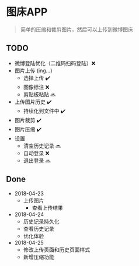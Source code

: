 # 图床APP

> 简单的压缩和裁剪图片，然后可以上传到微博图床

## TODO

- 微博登陆优化（二维码扫码登陆）❌
- 图片上传 (ing...)
  - 选择上传 ✔️
  - 图像标注 ❌
  - 剪贴板粘贴 🔜
- 上传图片历史 ✔️
  - 持续化到文件中 ✔️
- 图片裁剪 ✔️
- 图片压缩 ✔️
- 设置
  - 清空历史记录 🔜
  - 自动登录 ❌
  - 退出登录 🔜

## Done

- 2018-04-23
  - 上传图片
    - 查看上传结果
- 2018-04-24
  - 历史记录持久化
  - 查看历史记录
  - 优化体验
- 2018-04-25
  - 修改上传页面和历史页面样式
  - 新增压缩功能
